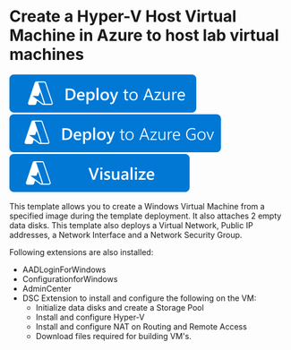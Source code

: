# Create a Hyper-V Host Virtual Machine in Azure to host lab virtual machines

[![Deploy To Azure](https://raw.githubusercontent.com/Azure/azure-quickstart-templates/master/1-CONTRIBUTION-GUIDE/images/deploytoazure.svg?sanitize=true)](https://portal.azure.com/#create/Microsoft.Template/uri/https%3A%2F%2Fraw.githubusercontent.com%2Fvinaypamnani-msft%2Fmemlabs%2Fmain%2Fconfigmgr-lab-vmhost%2Fazuredeploy.json)
[![Deploy To Azure US Gov](https://raw.githubusercontent.com/Azure/azure-quickstart-templates/master/1-CONTRIBUTION-GUIDE/images/deploytoazuregov.svg?sanitize=true)](https://portal.azure.us/#create/Microsoft.Template/uri/https%3A%2F%2Fraw.githubusercontent.com%2Fvinaypamnani-msft%2Fmemlabs%2Fmain%2Fconfigmgr-lab-vmhost%2Fazuredeploy.json)
[![Visualize](https://raw.githubusercontent.com/Azure/azure-quickstart-templates/master/1-CONTRIBUTION-GUIDE/images/visualizebutton.svg?sanitize=true)](http://armviz.io/#/?load=https%3A%2F%2Fraw.githubusercontent.com%2Fvinaypamnani-msft%2Fmemlabs%2Fmain%2Fconfigmgr-lab-vmhost%2Fazuredeploy.json)

This template allows you to create a Windows Virtual Machine from a specified image during the template deployment. It also attaches 2 empty data disks. This template also deploys a Virtual Network, Public IP addresses, a Network Interface and a Network Security Group.

Following extensions are also installed:

- AADLoginForWindows
- ConfigurationforWindows
- AdminCenter
- DSC Extension to install and configure the following on the VM:
  - Initialize data disks and create a Storage Pool
  - Install and configure Hyper-V
  - Install and configure NAT on Routing and Remote Access
  - Download files required for building VM's.
